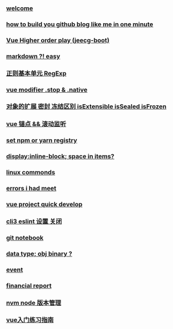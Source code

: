 ### [welcome](posts/welcome.md)

### [how to build you github blog like me in one minute](posts/buildblog.md)

### [ Vue Higher order play (jeecg-boot) ](posts/jeecg-boot.md)

### [markdown ?! easy](posts/markdown.md)

### [ 正则基本单元 RegExp](posts/regBase.md)

### [vue modifier .stop & .native](posts/vueModifier.md)

### [对象的扩展 密封 冻结区别 isExtensible isSealed isFrozen](posts/isExtensible.md) 

### [vue 锚点 && 滚动监听](post/anchorPoint.md)

### [set npm or yarn registry](posts/setRegistry.md)

### [display:inline-block; space in items?](posts/inlineBlock.md)

### [linux commonds](posts/linuxCommonds.md)

### [errors i had meet](posts/errors.md)

### [vue project quick develop](posts/VueQuickDevelopment.md)

### [cli3 eslint 设置 关闭](posts/eslint.md)

### [git notebook](posts/gitNotebook.md)

### [data type; obj  binary ?](posts/dataType.md)

### [ event ](posts/event.md)

### [ financial report ](posts/financialReport.md)

### [ nvm node 版本管理 ](posts/nvm.md)

### [ vue入门练习指南 ](posts/vueGuide.md)

